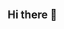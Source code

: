 ## Hi there 👋

<!--
**samantha-guman/samantha-guman** is a ✨ _special_ ✨ repository because its `README.md` (this file) appears on your GitHub profile.

# 👋 Hi, I'm Emmanuella Opoku  

🎯 **Data Analyst | Python & Excel Enthusiast | Power BI **  

Welcome to my GitHub portfolio! I love turning data into insights and building clean, well-documented projects that tell a story.  

---

## 🚀 Featured Projects  

### 🥘 [Tasty Bites Restaurant Analysis](https://github.com/samantha-guman/My-First-DAQ-Project)
Data cleaning and business insights using **Excel**, **Python (Pandas)**, and **Power BI**.  
🔹 Focus: Customer behavior, promotions, and weather impact on sales.  

### 🧮 [FizzBuzz in Python](https://github.com/samantha-guman/fizzbuzz-python)
Simple and elegant implementation of the classic FizzBuzz challenge.  
🔹 Focus: Control flow and beginner-friendly logic structure.  

---

## 🧰 Skills  
- **Languages:** Python, SQL, DAX  
- **Tools:** Excel, Power BI, PowerPoint, Pandas, Git & GitHub  
- **Specialties:** Data Cleaning, Visualization, Storytelling with Data  

---

## 📫 Contact  
📧 Email: [eopoku05507@gmail.com](mailto:eopoku05507@gmail.com)  
💼 LinkedIn: [Emmanuella Opoku](https://www.linkedin.com/in/emmanuella-opoku-207328389)  
🌍 GitHub: [samantha-guman](https://github.com/samantha-guman)  

---

🌱 **Currently Learning:** Machine Learning and Predictive Modeling  
👯 **Looking to Collaborate On:** Data-for-good projects and community insights  
🤔 **Looking for Help With:** Expanding my experience in machine learning projects  
💬 **Ask Me About:** Data analysis, Excel dashboards, Python, and storytelling with data  
📫 **How to Reach Me:** [eopoku05507@gmail.com](mailto:eopoku05507@gmail.com)  
😄 **Pronouns:** She/Her  
⚡ **Fun Fact:** I love cooking and enjoy R&B music while working on data projects 🎶  

⭐ *Thanks for visiting! Feel free to explore my repositories and connect with me.*

-->
